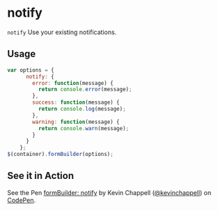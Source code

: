 # notify
`notify` Use your existing notifications.

## Usage
```javascript
var options = {
      notify: {
        error: function(message) {
          return console.error(message);
        },
        success: function(message) {
          return console.log(message);
        },
        warning: function(message) {
          return console.warn(message);
        }
      }
    };
$(container).formBuilder(options);
```

## See it in Action
<p data-height="494" data-theme-id="22927" data-slug-hash="xVrOVr" data-default-tab="result" data-user="kevinchappell" class="codepen">See the Pen <a href="http://codepen.io/kevinchappell/pen/xVrOVr">formBuilder: notify</a> by Kevin Chappell (<a href="http://codepen.io/kevinchappell">@kevinchappell</a>) on <a href="http://codepen.io">CodePen</a>.</p>
